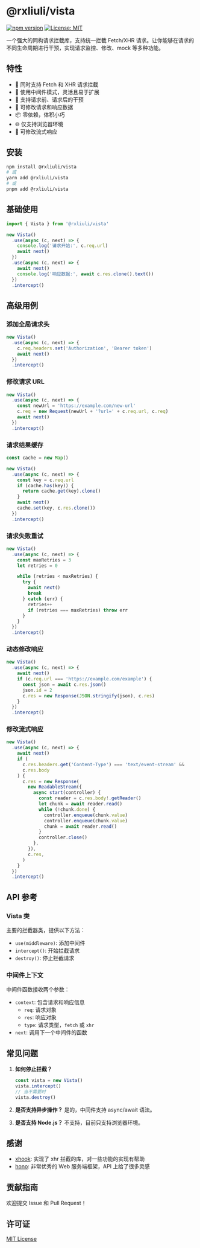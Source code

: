 # @rxliuli/vista

[![npm version](https://badge.fury.io/js/@rxliuli%2Fvista.svg)](https://www.npmjs.com/package/@rxliuli/vista)
[![License: MIT](https://img.shields.io/badge/License-MIT-yellow.svg)](https://opensource.org/licenses/MIT)

一个强大的同构请求拦截库，支持统一拦截 Fetch/XHR 请求。让你能够在请求的不同生命周期进行干预，实现请求监控、修改、mock 等多种功能。

## 特性

- 🚀 同时支持 Fetch 和 XHR 请求拦截
- 🎯 使用中间件模式，灵活且易于扩展
- 💫 支持请求前、请求后的干预
- 🔄 可修改请求和响应数据
- 📦 零依赖，体积小巧
- 🌐 仅支持浏览器环境
- 🔄 可修改流式响应

## 安装

```bash
npm install @rxliuli/vista
# 或
yarn add @rxliuli/vista
# 或
pnpm add @rxliuli/vista
```

## 基础使用

```ts
import { Vista } from '@rxliuli/vista'

new Vista()
  .use(async (c, next) => {
    console.log('请求开始:', c.req.url)
    await next()
  })
  .use(async (c, next) => {
    await next()
    console.log('响应数据:', await c.res.clone().text())
  })
  .intercept()
```

## 高级用例

### 添加全局请求头

```ts
new Vista()
  .use(async (c, next) => {
    c.req.headers.set('Authorization', 'Bearer token')
    await next()
  })
  .intercept()
```

### 修改请求 URL

```ts
new Vista()
  .use(async (c, next) => {
    const newUrl = 'https://example.com/new-url'
    c.req = new Request(newUrl + '?url=' + c.req.url, c.req)
    await next()
  })
  .intercept()
```

### 请求结果缓存

```ts
const cache = new Map()

new Vista()
  .use(async (c, next) => {
    const key = c.req.url
    if (cache.has(key)) {
      return cache.get(key).clone()
    }
    await next()
    cache.set(key, c.res.clone())
  })
  .intercept()
```

### 请求失败重试

```ts
new Vista()
  .use(async (c, next) => {
    const maxRetries = 3
    let retries = 0

    while (retries < maxRetries) {
      try {
        await next()
        break
      } catch (err) {
        retries++
        if (retries === maxRetries) throw err
      }
    }
  })
  .intercept()
```

### 动态修改响应

```ts
new Vista()
  .use(async (c, next) => {
    await next()
    if (c.req.url === 'https://example.com/example') {
      const json = await c.res.json()
      json.id = 2
      c.res = new Response(JSON.stringify(json), c.res)
    }
  })
  .intercept()
```

### 修改流式响应

```ts
new Vista()
  .use(async (c, next) => {
    await next()
    if (
      c.res.headers.get('Content-Type') === 'text/event-stream' &&
      c.res.body
    ) {
      c.res = new Response(
        new ReadableStream({
          async start(controller) {
            const reader = c.res.body!.getReader()
            let chunk = await reader.read()
            while (!chunk.done) {
              controller.enqueue(chunk.value)
              controller.enqueue(chunk.value)
              chunk = await reader.read()
            }
            controller.close()
          },
        }),
        c.res,
      )
    }
  })
  .intercept()
```

## API 参考

### Vista 类

主要的拦截器类，提供以下方法：

- `use(middleware)`: 添加中间件
- `intercept()`: 开始拦截请求
- `destroy()`: 停止拦截请求

### 中间件上下文

中间件函数接收两个参数：

- `context`: 包含请求和响应信息
  - `req`: 请求对象
  - `res`: 响应对象
  - `type`: 请求类型，`fetch` 或 `xhr`
- `next`: 调用下一个中间件的函数

## 常见问题

1. **如何停止拦截？**

   ```ts
   const vista = new Vista()
   vista.intercept()
   // 当不需要时
   vista.destroy()
   ```

2. **是否支持异步操作？**
   是的，中间件支持 async/await 语法。

3. **是否支持 Node.js？**
   不支持，目前只支持浏览器环境。

## 感谢

- [xhook](https://github.com/jpillora/xhook): 实现了 xhr 拦截的库，对一些功能的实现有帮助
- [hono](https://github.com/honojs/hono): 非常优秀的 Web 服务端框架，API 上给了很多灵感

## 贡献指南

欢迎提交 Issue 和 Pull Request！

## 许可证

[MIT License](./LICENSE)
